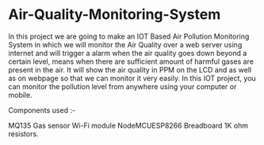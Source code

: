 # Air-Quality-Monitoring-System
In this project we are going to make an IOT Based Air Pollution Monitoring System in which we will monitor the Air Quality over a web server using internet and will trigger a alarm when the air quality goes down beyond a certain level, means when there are sufficient amount of harmful gases are present in the air. It will show the air quality in PPM on the LCD and as well as on webpage so that we can monitor it very easily. In this IOT project, you can monitor the pollution level from anywhere using your computer or mobile.

Components used :-

MQ135 Gas sensor
Wi-Fi module NodeMCUESP8266
Breadboard
1K ohm resistors.

